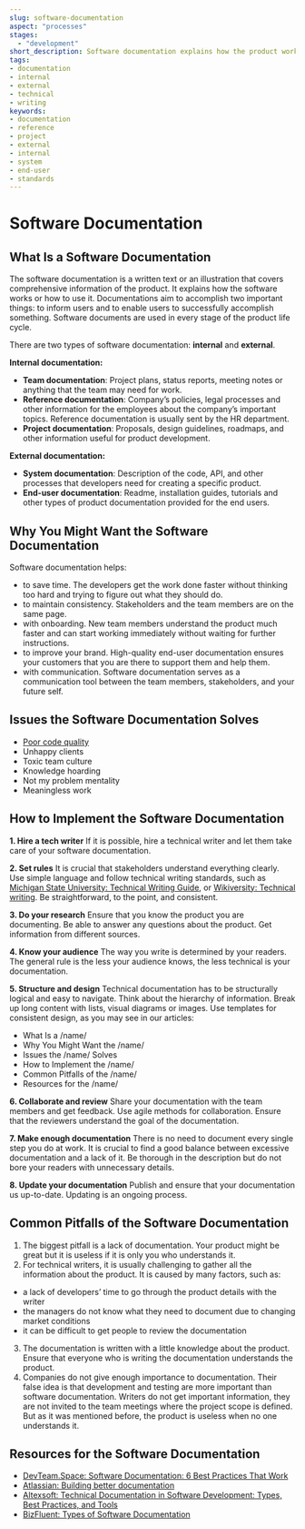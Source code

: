 ```yaml
---
slug: software-documentation
aspect: "processes"
stages:
  - "development"
short_description: Software documentation explains how the product works or how to use it. Different types of software documentation are created through the whole product development lifecycle.
tags:
- documentation
- internal
- external
- technical
- writing
keywords:
- documentation
- reference
- project
- external
- internal
- system
- end-user
- standards
---
```


# Software Documentation 

## What Is a Software Documentation 
The software documentation is a written text or an illustration that covers comprehensive information of the product. It explains how the software works or how to use it. Documentations aim to accomplish two important things: to inform users and to enable users to successfully accomplish something. Software documents are used in every stage of the product life cycle.  

There are two types of software documentation: **internal** and **external**.

**Internal documentation:**
- **Team documentation**: Project plans, status reports, meeting notes or anything that the team may need for work. 
- **Reference documentation**: Company’s policies, legal processes and other information for the employees about the company’s important topics. Reference documentation is usually sent by the HR department. 
- **Project documentation**: Proposals, design guidelines, roadmaps, and other information useful for product development. 

**External documentation:**
- **System documentation**: Description of the code, API, and other processes that developers need for creating a specific product. 
- **End-user documentation**: Readme, installation guides, tutorials and other types of product documentation provided for the end users. 

## Why You Might Want the Software Documentation
Software documentation helps:
- to save time. The developers get the work done faster without thinking too hard and trying to figure out what they should do.
- to maintain consistency. Stakeholders and the team members are on the same page.
- with onboarding. New team members understand the product much faster and can start working immediately without waiting for further instructions.
- to improve your brand. High-quality end-user documentation ensures your customers that you are there to support them and help them.
- with communication. Software documentation serves as a communication tool between the team members, stakeholders, and your future self.

## Issues the Software Documentation Solves
- [Poor code quality](/issues/poor-code-quality)
- Unhappy clients
- Toxic team culture
- Knowledge hoarding
- Not my problem mentality
- Meaningless work

## How to Implement the Software Documentation
**1. Hire a tech writer**
If it is possible, hire a technical writer and let them take care of your software documentation.

**2. Set rules**
It is crucial that stakeholders understand everything clearly. Use simple language and follow technical writing standards, such as [Michigan State University: Technical Writing Guide](https://msu.edu/course/be/485/bewritingguideV2.0.pdf), or [Wikiversity: Technical writing](https://en.wikiversity.org/wiki/Technical_writing). Be straightforward, to the point, and consistent.

**3. Do your research**
Ensure that you know the product you are documenting. Be able to answer any questions about the product. Get information from different sources.

**4. Know your audience**
The way you write is determined by your readers. The general rule is the less your audience knows, the less technical is your documentation.

**5. Structure and design**
Technical documentation has to be structurally logical and easy to navigate. Think about the hierarchy of information. Break up long content with lists, visual diagrams or images. Use templates for consistent design, as you may see in our articles:

- What Is a /name/
- Why You Might Want the /name/
- Issues the /name/ Solves
- How to Implement the /name/
- Common Pitfalls of the /name/
- Resources for the /name/

**6. Collaborate and review**
Share your documentation with the team members and get feedback. Use agile methods for collaboration. Ensure that the reviewers understand the goal of the documentation.

**7. Make enough documentation**
There is no need to document every single step you do at work. It is crucial to find a good balance between excessive documentation and a lack of it. Be thorough in the description but do not bore your readers with unnecessary details.

**8. Update your documentation**
Publish and ensure that your documentation us up-to-date. Updating is an ongoing process.

## Common Pitfalls of the Software Documentation
1. The biggest pitfall is a lack of documentation. Your product might be great but it is useless if it is only you who understands it. 
2. For technical writers, it is usually challenging to gather all the information about the product. It is caused by many factors, such as: 
- a lack of developers’ time to go through the product details with the writer
- the managers do not know what they need to document due to changing market conditions
- it can be difficult to get people to review the documentation
3. The documentation is written with a little knowledge about the product. Ensure that everyone who is writing the documentation understands the product.
4. Companies do not give enough importance to documentation. Their false idea is that development and testing are more important than software documentation. Writers do not get important information, they are not invited to the team meetings where the project scope is defined. But as it was mentioned before, the product is useless when no one understands it.

## Resources for the Software Documentation
- [DevTeam.Space: Software Documentation: 6 Best Practices That Work](https://www.devteam.space/blog/software-documentation-6-best-practices-that-work/)
- [Atlassian: Building better documentation](https://www.atlassian.com/software/confluence/documentation)
- [Altexsoft: Technical Documentation in Software Development: Types, Best Practices, and Tools](https://www.altexsoft.com/blog/business/technical-documentation-in-software-development-types-best-practices-and-tools/)
- [BizFluent: Types of Software Documentation](https://bizfluent.com/13657938/types-of-software-documentation)

